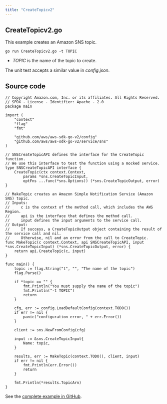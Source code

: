 ```yaml
---
title: "CreateTopicv2"
---
```

## CreateTopicv2.go

This example creates an Amazon SNS topic.

`go run CreateTopicv2.go -t TOPIC`

- _TOPIC_ is the name of the topic to create.

The unit test accepts a similar value in _config.json_.

## Source code

```
// Copyright Amazon.com, Inc. or its affiliates. All Rights Reserved.
// SPDX - License - Identifier: Apache - 2.0
package main

import (
	"context"
	"flag"
	"fmt"

	"github.com/aws/aws-sdk-go-v2/config"
	"github.com/aws/aws-sdk-go-v2/service/sns"
)

// SNSCreateTopicAPI defines the interface for the CreateTopic function.
// We use this interface to test the function using a mocked service.
type SNSCreateTopicAPI interface {
	CreateTopic(ctx context.Context,
		params *sns.CreateTopicInput,
		optFns ...func(*sns.Options)) (*sns.CreateTopicOutput, error)
}

// MakeTopic creates an Amazon Simple Notification Service (Amazon SNS) topic.
// Inputs:
//     c is the context of the method call, which includes the AWS Region.
//     api is the interface that defines the method call.
//     input defines the input arguments to the service call.
// Output:
//     If success, a CreateTopicOutput object containing the result of the service call and nil.
//     Otherwise, nil and an error from the call to CreateTopic.
func MakeTopic(c context.Context, api SNSCreateTopicAPI, input *sns.CreateTopicInput) (*sns.CreateTopicOutput, error) {
	return api.CreateTopic(c, input)
}

func main() {
	topic := flag.String("t", "", "The name of the topic")
	flag.Parse()

	if *topic == "" {
		fmt.Println("You must supply the name of the topic")
		fmt.Println("-t TOPIC")
		return
	}

	cfg, err := config.LoadDefaultConfig(context.TODO())
	if err != nil {
		panic("configuration error, " + err.Error())
	}

	client := sns.NewFromConfig(cfg)

	input := &sns.CreateTopicInput{
		Name: topic,
	}

	results, err := MakeTopic(context.TODO(), client, input)
	if err != nil {
		fmt.Println(err.Error())
		return
	}

	fmt.Println(*results.TopicArn)
}

```

See the [complete example in GitHub](https://github.com/awsdocs/aws-doc-sdk-examples/blob/master/gov2/sns/CreateTopic/CreateTopicv2.go).
